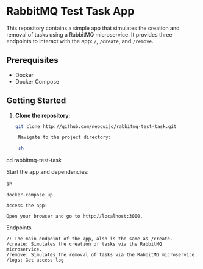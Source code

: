 # RabbitMQ Test Task App

This repository contains a simple app that simulates the creation and removal of tasks using a RabbitMQ microservice. It provides three endpoints to interact with the app: `/`, `/create`, and `/remove`.

## Prerequisites

- Docker
- Docker Compose

## Getting Started

1. **Clone the repository:**

   ```sh
   git clone http://github.com/neoquijo/rabbitmq-test-task.git

    Navigate to the project directory:

    sh

cd rabbitmq-test-task

Start the app and dependencies:

sh

    docker-compose up

    Access the app:

    Open your browser and go to http://localhost:3000.

Endpoints

    /: The main endpoint of the app, also is the same as /create.
    /create: Simulates the creation of tasks via the RabbitMQ microservice.
    /remove: Simulates the removal of tasks via the RabbitMQ microservice.
    /logs: Get access log


